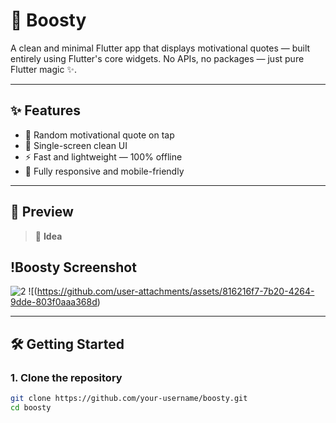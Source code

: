 # 🚀 Boosty

A clean and minimal Flutter app that displays motivational quotes — built entirely using Flutter's core widgets. No APIs, no packages — just pure Flutter magic ✨.

---

## ✨ Features

- 💬 Random motivational quote on tap
- 🎯 Single-screen clean UI
- ⚡ Fast and lightweight — 100% offline
- 📱 Fully responsive and mobile-friendly

---

## 📸 Preview

> 🧠 **Idea**

## !Boosty Screenshot
![2](https://github.com/user-attachments/assets/a83d8cae-9d5f-4f09-8209-f24b3db1b414)
![(https://github.com/user-attachments/assets/816216f7-7b20-4264-9dde-803f0aaa368d)


---

## 🛠️ Getting Started

### 1. Clone the repository

```bash
git clone https://github.com/your-username/boosty.git
cd boosty
